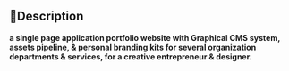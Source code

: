 <h2>📃Description</h2>

**a single page application portfolio website with Graphical CMS system, assets pipeline, & personal branding kits for several organization departments & services, for a creative entrepreneur & designer.**